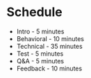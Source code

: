 # Schedule

- Intro - 5 minutes
- Behavioral - 10 minutes
- Technical - 35 minutes
- Test - 5 minutes
- Q&A - 5 minutes
- Feedback - 10 minutes

